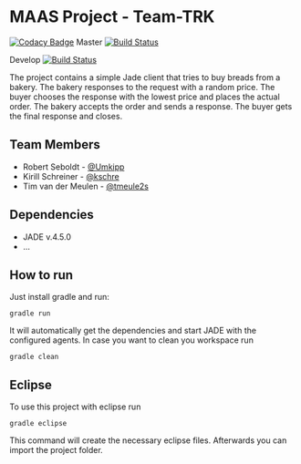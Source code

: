 # MAAS Project - Team-TRK

[![Codacy Badge](https://api.codacy.com/project/badge/Grade/6b65a987014c498da2df253ff30a0d4a)](https://app.codacy.com/app/tmeule2s/ws18-project-team-trk?utm_source=github.com&utm_medium=referral&utm_content=HBRS-MAAS/ws18-project-team-trk&utm_campaign=Badge_Grade_Dashboard)
Master [![Build Status](https://travis-ci.org/HBRS-MAAS/ws18-project-team-trk.svg?branch=master)](https://travis-ci.org/HBRS-MAAS/ws18-project-team-trk)

Develop [![Build Status](https://travis-ci.org/HBRS-MAAS/ws18-project-team-trk.svg?branch=develop)](https://travis-ci.org/HBRS-MAAS/ws18-project-team-trk)

The project contains a simple Jade client that tries to buy breads from a bakery. 
The bakery responses to the request with a random price. 
The buyer chooses the response with the lowest price and places the actual order.
The bakery accepts the order and sends a response.
The buyer gets the final response and closes.

## Team Members
* Robert Seboldt     - [@Umkipp](https://github.com/Umkipp)
* Kirill Schreiner   - [@kschre](https://github.com/kschre)
* Tim van der Meulen - [@tmeule2s](https://github.com/tmeule2s)

## Dependencies
* JADE v.4.5.0
* ...

## How to run
Just install gradle and run:

    gradle run

It will automatically get the dependencies and start JADE with the configured agents.
In case you want to clean you workspace run

    gradle clean

## Eclipse
To use this project with eclipse run

    gradle eclipse

This command will create the necessary eclipse files.
Afterwards you can import the project folder.
